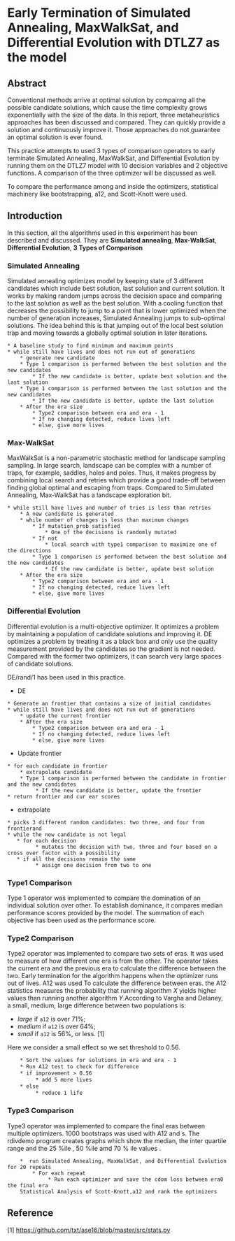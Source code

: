 # Early Termination of Simulated Annealing, MaxWalkSat, and Differential Evolution with DTLZ7 as the model

## Abstract
Conventional methods arrive at optimal solution by compairng all the possible candidate solutions, which cause the time complexity grows   exponentially with the size of the data. In this report, three metaheuristics approaches has been discussed and compared. They can quickly provide a solution and continuously improve it. Those approaches do not guarantee an optimal solution is ever found.

This practice attempts to used 3 types of comparison operators to early terminate Simulated Annealing, MaxWalkSat, and Differential Evolution by running them on the DTLZ7 model with 10 decision variables and 2 objective functions. A comparison of the three optimizer will be discussed as well. 

To compare the performance among and inside the optimizers, statistical machinery like bootstrapping, a12, and Scott-Knott were used. 

## Introduction
In this section, all the algorithms used in this experiment has been described and discussed. They are **Simulated annealing**, **Max-WalkSat**, **Differential Evolution**,  **3 Types of Comparison**

### Simulated Annealing
Simulated annealing optimizes model by keeping state of 3 different candidates which include best solution, last solution and current solution. It works by making random jumps across the decision space and comparing to the last solution as well as the best solution. With a cooling function that decreases the possibility to jump to a point that is lower optimized when the number of generation increases, Simulated Annealing jumps to sub-optimal solutions. The idea behind this is that jumping out of the local best solution trap and moving towards a globally optimal solution in later iterations.

```
* A baseline study to find minimum and maximum points
* while still have lives and does not run out of generations
    * generate new candidate
    * Type 1 comparison is performed between the best solution and the new candidates
        * If the new candidate is better, update best solution and the last solution
    * Type 1 comparison is performed between the last solution and the new candidates
        * If the new candidate is better, update the last solution
    * After the era size
        * Type2 comparison between era and era - 1
        * If no changing detected, reduce lives left
        * else, give more lives
```

### Max-WalkSat
MaxWalkSat is a non-parametric stochastic method for landscape sampling sampling. In large search, landscape can be complex with a number of traps, for example, saddles, holes and poles. Thus, it makes progress by combining local search and retries which provide a good trade-off between finding global optimal and escaping from traps. Compared to Simulated Annealing, Max-WalkSat has a landscape exploration bit. 


```
* while still have lives and number of tries is less than retries
    * A new candidate is generated
    * while number of changes is less than maximum changes
        * If mutation_prob satisfied
            * One of the decisions is randomly mutated
        * If not 
            * local search with type1 comparison to maximize one of the directions
        * Type 1 comparison is performed between the best solution and the new candidates
            * If the new candidate is better, update best solution
    * After the era size
        * Type2 comparison between era and era - 1
        * If no changing detected, reduce lives left
        * else, give more lives
```

### Differential Evolution
Differential evolution is a multi-objective optimizer. It optimizes a problem by maintaining a population of candidate solutions and improving it. DE optimizes a problem by treating it as a black box and only use the quality measurement provided by the candidates so the gradient is not needed. Compared with the former two optimizers, it can search very large spaces of candidate solutions.

DE/rand/1 has been used in this practice.

* DE
```
* Generate an frontier that contains a size of initial candidates
* while still have lives and does not run out of generations
    * update the current frontier
    * After the era size
        * Type2 comparison between era and era - 1
        * If no changing detected, reduce lives left
        * else, give more lives
```

* Update frontier
```
* for each candidate in frontier
    * extrapolate candidate
    * Type 1 comparison is performed between the candidate in frontier and the new candidates
         * If the new candidate is better, update the frontier
* return frontier and cur ear scores
```

* extrapolate
```
* picks 3 different random candidates: two three, and four from frontierand 
* while the new candidate is not legal
   * for each decision
         * mutates the decision with two, three and four based on a cross over factor with a possibility
   * if all the decisions remain the same
         * assign one decision from two to one
```

### Type1 Comparison

Type 1 operator was implemented to compare the domination of an individual solution over other. To establish dominance, it compares median performance scores provided by the model. The summation of each objective has been used as the performance score. 

### Type2 Comparison

Type2 operator was implemented to compare two sets of eras. It was used to measure of how different one era is from the other. The operator takes the current era and the previous era to calculate the difference between the two. Early termination for the algorithm happens when the optimizer runs out of lives. A12 was used To calculate the difference between eras. the A12 statistics measures the
probability that running algorithm *X* yields higher values than running another algorithm *Y*.According to Vargha and Delaney, a small, medium, large difference between two populations is:

-   *large* if `a12` is over 71%;
-   *medium* if `a12` is over 64%;
-   *small* if `a12` is 56%, or less.  [1]

Here we consider a small effect so we set threshold to 0.56.

```3
    * Sort the values for solutions in era and era - 1
    * Run A12 test to check for difference
    * if improvement > 0.56
         * add 5 more lives
    * else
         * reduce 1 life
```

### Type3 Comparison

Type3 operator was implemented to compare the final eras between multiple optimizers. 1000 bootstraps was used with A12 and s. The rdivdemo program creates graphs which show the median, the inter quartile range and the 25 %ile , 50 %ile amd 70 % ile values .

```
    *  run Simulated Annealing, MaxWalkSat, and Differential Evolution for 20 repeats
        * For each repeat
             * Run each optimizer and save the cdom loss between era0 the final era
    Statistical Analysis of Scott-Knott,a12 and rank the optimizers
```





## Reference
[1] https://github.com/txt/ase16/blob/master/src/stats.py
